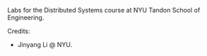 Labs for the Distributed Systems course at NYU Tandon School of Engineering. 

Credits:
- Jinyang Li @ NYU. 
